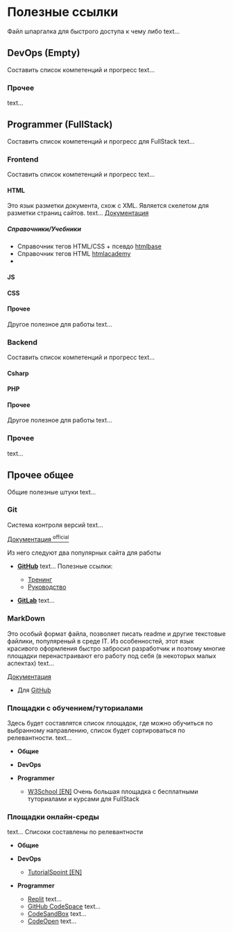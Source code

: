 # Полезные ссылки

Файл шпаргалка для быстрого доступа к чему либо
text...

## DevOps (Empty)

Составить список компетенций и прогресс
text...

### Прочее

text...

## Programmer (FullStack)

Составить список компетенций и прогресс для FullStack
text...

### Frontend

Составить список компетенций и прогресс
text...

#### HTML

Это язык разметки документа, схож с XML. Является скелетом для разметки страниц сайтов.
text...
[Документация](https://html.spec.whatwg.org/)

##### Справочники/Учебники

- Справочник тегов HTML/CSS + псевдо [htmlbase](https://htmlbase.ru/)
- Справочник тегов HTML [htmlacademy](https://htmlacademy.ru/blog/html-tags/book)
- 

#### JS

#### CSS

#### Прочее

Другое полезное для работы
text...

### Backend

Составить список компетенций и прогресс
text...

#### Csharp

#### PHP

#### Прочее

Другое полезное для работы
text...

### Прочее

text...

## Прочее общее

Общие полезные штуки
text...

### Git

Система контроля версий
text...

[Документация <sup>official</sup>](https://git-scm.com/doc)

Из него следуют два популярных сайта для работы

- [**GitHub**](https://github.com/)
text...
Полезные ссылки:
  - [Тренинг](https://training.github.com/)
  - [Руководство](https://docs.github.com/ru/get-started)

- [**GitLab**](https://about.gitlab.com/)
text...

### MarkDown

Это особый формат файла, позволяет писать readme и другие текстовые файлики, популяреный в среде IT.
Из особенностей, этот язык красивого оформления быстро забросил разработчик и поэтому многие площадки перенастраивают его работу под себя (в некоторых малых аспектах)
text...

[Документация](https://www.markdownguide.org/)

- Для [GitHub](https://github.com/adam-p/markdown-here/wiki/Markdown-Cheatsheet)

### Площадки с обучением/туториалами

Здесь будет составлятся список площадок, где можно обучиться по выбранному направлению, список будет сортироваться по релевантности.
text...

- **Общие**

- **DevOps**

- **Programmer**
  - [W3School [EN]](https://www.w3schools.com/)
  Очень большая площадка с бесплатными туториалами и курсами для FullStack

### Площадки онлайн-среды

text...
Списоки составлены по релевантности

- **Общие**

- **DevOps**
  - [TutorialSpoint [EN]](https://www.tutorialspoint.com/codingground.htm)
- **Programmer**
  - [Replit](https://replit.com/)
  text...
  - [GitHub CodeSpace](https://github.com/codespaces)
  text...
  - [CodeSandBox](https://codesandbox.io/)
  text...
  - [CodeOpen](https://codepen.io/)
  text...
